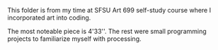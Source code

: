 This folder is from my time at SFSU Art 699 self-study course where I incorporated art into coding.

The most noteable piece is 4'33''.
The rest were small programming projects to familiarize myself with processing. 